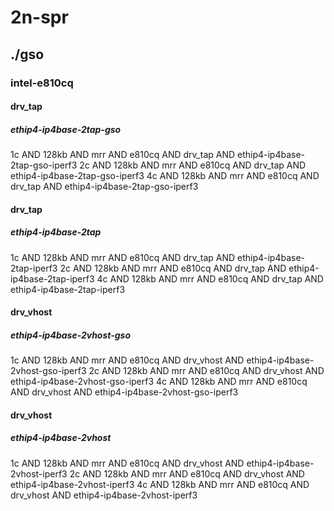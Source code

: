 # 2n-spr
## ./gso
### intel-e810cq
#### drv_tap
##### ethip4-ip4base-2tap-gso
1c AND 128kb AND mrr AND e810cq AND drv_tap AND ethip4-ip4base-2tap-gso-iperf3
2c AND 128kb AND mrr AND e810cq AND drv_tap AND ethip4-ip4base-2tap-gso-iperf3
4c AND 128kb AND mrr AND e810cq AND drv_tap AND ethip4-ip4base-2tap-gso-iperf3
#### drv_tap
##### ethip4-ip4base-2tap
1c AND 128kb AND mrr AND e810cq AND drv_tap AND ethip4-ip4base-2tap-iperf3
2c AND 128kb AND mrr AND e810cq AND drv_tap AND ethip4-ip4base-2tap-iperf3
4c AND 128kb AND mrr AND e810cq AND drv_tap AND ethip4-ip4base-2tap-iperf3
#### drv_vhost
##### ethip4-ip4base-2vhost-gso
1c AND 128kb AND mrr AND e810cq AND drv_vhost AND ethip4-ip4base-2vhost-gso-iperf3
2c AND 128kb AND mrr AND e810cq AND drv_vhost AND ethip4-ip4base-2vhost-gso-iperf3
4c AND 128kb AND mrr AND e810cq AND drv_vhost AND ethip4-ip4base-2vhost-gso-iperf3
#### drv_vhost
##### ethip4-ip4base-2vhost
1c AND 128kb AND mrr AND e810cq AND drv_vhost AND ethip4-ip4base-2vhost-iperf3
2c AND 128kb AND mrr AND e810cq AND drv_vhost AND ethip4-ip4base-2vhost-iperf3
4c AND 128kb AND mrr AND e810cq AND drv_vhost AND ethip4-ip4base-2vhost-iperf3